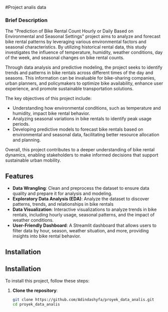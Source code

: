 #Project analis data

### Brief Description

The "Prediction of Bike Rental Count Hourly or Daily Based on Environmental and Seasonal Settings" project aims to analyze and forecast bike rental patterns by leveraging various environmental factors and seasonal characteristics. By utilizing historical rental data, this study investigates the influence of temperature, humidity, weather conditions, day of the week, and seasonal changes on bike rental counts.

Through data analysis and predictive modeling, the project seeks to identify trends and patterns in bike rentals across different times of the day and seasons. This information can be invaluable for bike-sharing companies, urban planners, and policymakers to optimize bike availability, enhance user experience, and promote sustainable transportation solutions. 

The key objectives of this project include:

- Understanding how environmental conditions, such as temperature and humidity, impact bike rental behavior.
- Analyzing seasonal variations in bike rentals to identify peak usage periods.
- Developing predictive models to forecast bike rentals based on environmental and seasonal data, facilitating better resource allocation and planning.

Overall, this project contributes to a deeper understanding of bike rental dynamics, enabling stakeholders to make informed decisions that support sustainable urban mobility.

## Features
- **Data Wrangling**: Clean and preprocess the dataset to ensure data quality and prepare it for analysis and modeling.
- **Exploratory Data Analysis (EDA)**: Analyze the dataset to discover patterns, trends, and relationships in bike rentals
- **Data Visualization**: Interactive visualizations to analyze trends in bike rentals, including hourly usage, seasonal patterns, and the impact of weather conditions.
- **User-Friendly Dashboard**: A Streamlit dashboard that allows users to filter data by hour, season, weather situation, and more, providing insights into bike rental behavior.

## Installation
## Installation
To install this project, follow these steps:

1. **Clone the repository**:
   ```bash
   git clone https://github.com/Adindashyfa/proyek_data_analis.git
   cd proyek_data_analis
   
